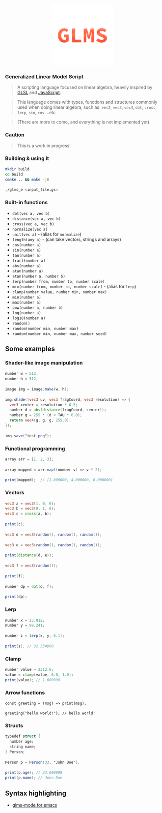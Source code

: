 <div align="center" style="text-align: center;">
  <img width="200" src="glms.png"/>
</div>

### Generalized Linear Model Script
> A scripting language focused on linear algebra, heavily inspired by [GLSL](https://en.wikipedia.org/wiki/OpenGL_Shading_Language)
> and [JavaScript](https://en.wikipedia.org/wiki/JavaScript).

> This language comes with types, functions and structures commonly used when doing linear algebra,
> such as: `vec2`, `vec3`, `vec4`, `dot`, `cross`, `lerp`, `sin`, `cos` ...etc

> (There are more to come, and everything is not implemented yet).

### Caution
> This is a work in progress!

### Building & using it
```bash
mkdir build
cd build
cmake .. && make -j8

./glms_e <input_file.gs>
```

### Built-in functions
* `dot(vec a, vec b)`
* `distance(vec a, vec b)`
* `cross(vec a, vec b)`
* `normalize(vec a)`
* `unit(vec a)` - (alias for `normalize`)
* `length(any a)` - (can take vectors, strings and arrays) 
* `cos(number a)`
* `sin(number a)`
* `tan(number a)`
* `fract(number a)`
* `abs(number a)`
* `atan(number a)`
* `atan(number a, number b)`
* `lerp(number from, number to, number scale)`
* `mix(number from, number to, number scale)` - (alias for `lerp`)
* `clamp(number value, number min, number max)`
* `min(number a)`
* `max(number a)`
* `pow(number a, number b)`
* `log(number a)`
* `log10(number a)`
* `random()`
* `random(number min, number max)`
* `random(number min, number max, number seed)`

## Some examples

### Shader-like image manipulation
```glsl
number w = 512;
number h = 512;

image img = image.make(w, h);

img.shade((vec3 uv, vec3 fragCoord, vec3 resolution) => {
  vec3 center = resolution * 0.5;
  number d = abs(distance(fragCoord, center));
  number g = 255 * (d < TAU * 6.0);
  return vec4(g, g, g, 255.0);
});

img.save("test.png");
```

### Functional programming
```glsl
array arr = [1, 2, 3];

array mapped = arr.map((number v) => v * 2);

print(mapped);  // [2.000000, 4.000000, 6.000000]
```

### Vectors
```glsl
vec3 a = vec3(1, 0, 0);
vec3 b = vec3(0, 1, 0);
vec3 c = cross(a, b);

print(c);

vec3 d = vec3(random(), random(), random());

vec3 e = vec3(random(), random(), random());

print(distance(d, e));

vec3 f = vec3(random());

print(f);

number dp = dot(d, f);

print(dp);
```

### Lerp
```glsl
number x = 25.012;
number y = 98.241;

number z = lerp(x, y, 0.1);

print(z); // 32.334900
```

### Clamp
```glsl
number value = 2312.0;
value = clamp(value, 0.0, 1.0);
print(value); // 1.000000
```

### Arrow functions
```
const greeting = (msg) => print(msg);

greeting("hello world!"); // hello world!
```

### Structs
```glsl
typedef struct {
  number age;
  string name;
} Person;

Person p = Person(33, "John Doe");

print(p.age); // 33.000000
print(p.name); // John Doe
```

## Syntax highlighting
* [glms-mode for emacs](https://github.com/sebbekarlsson/glms-mode)
